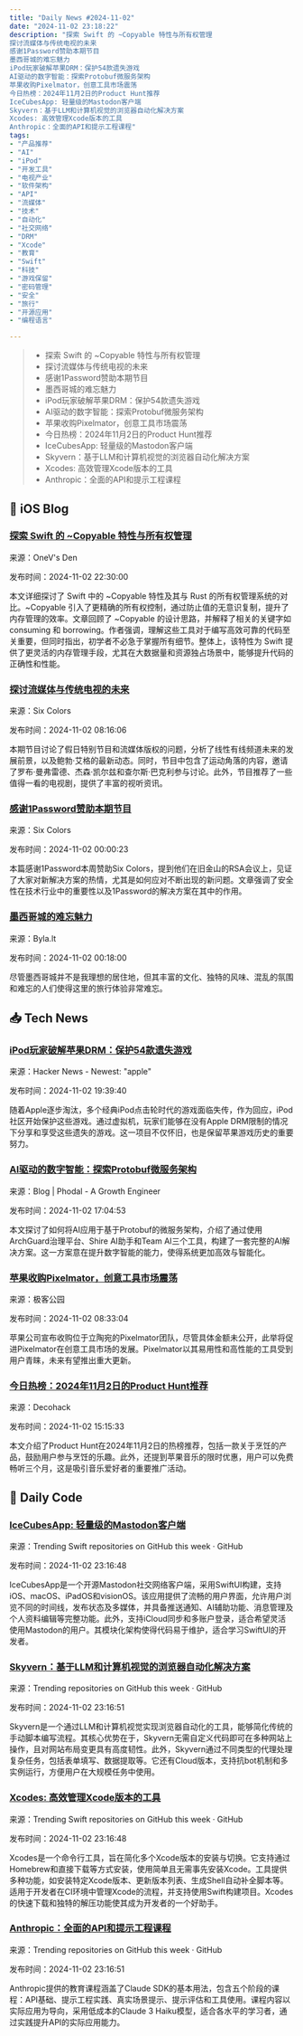 ```yaml
---
title: "Daily News #2024-11-02"
date: "2024-11-02 23:18:22"
description: "探索 Swift 的 ~Copyable 特性与所有权管理
探讨流媒体与传统电视的未来
感谢1Password赞助本期节目
墨西哥城的难忘魅力
iPod玩家破解苹果DRM：保护54款遗失游戏
AI驱动的数字智能：探索Protobuf微服务架构
苹果收购Pixelmator，创意工具市场震荡
今日热榜：2024年11月2日的Product Hunt推荐
IceCubesApp: 轻量级的Mastodon客户端
Skyvern：基于LLM和计算机视觉的浏览器自动化解决方案
Xcodes: 高效管理Xcode版本的工具
Anthropic：全面的API和提示工程课程"
tags: 
- "产品推荐"
- "AI"
- "iPod"
- "开发工具"
- "电视产业"
- "软件架构"
- "API"
- "流媒体"
- "技术"
- "自动化"
- "社交网络"
- "DRM"
- "Xcode"
- "教育"
- "Swift"
- "科技"
- "游戏保留"
- "密码管理"
- "安全"
- "旅行"
- "开源应用"
- "编程语言"

---
```


> - 探索 Swift 的 ~Copyable 特性与所有权管理
> - 探讨流媒体与传统电视的未来
> - 感谢1Password赞助本期节目
> - 墨西哥城的难忘魅力
> - iPod玩家破解苹果DRM：保护54款遗失游戏
> - AI驱动的数字智能：探索Protobuf微服务架构
> - 苹果收购Pixelmator，创意工具市场震荡
> - 今日热榜：2024年11月2日的Product Hunt推荐
> - IceCubesApp: 轻量级的Mastodon客户端
> - Skyvern：基于LLM和计算机视觉的浏览器自动化解决方案
> - Xcodes: 高效管理Xcode版本的工具
> - Anthropic：全面的API和提示工程课程

## 🍎 iOS Blog

### [探索 Swift 的 ~Copyable 特性与所有权管理](https://onevcat.com/2024/11/noncopyable/)

来源：OneV's Den

发布时间：2024-11-02 22:30:00

本文详细探讨了 Swift 中的 ~Copyable 特性及其与 Rust 的所有权管理系统的对比。~Copyable 引入了更精确的所有权控制，通过防止值的无意识复制，提升了内存管理的效率。文章回顾了 ~Copyable 的设计思路，并解释了相关的关键字如 consuming 和 borrowing。作者强调，理解这些工具对于编写高效可靠的代码至关重要，但同时指出，初学者不必急于掌握所有细节。整体上，该特性为 Swift 提供了更灵活的内存管理手段，尤其在大数据量和资源独占场景中，能够提升代码的正确性和性能。

### [探讨流媒体与传统电视的未来](https://sixcolors.com/podcast/2024/11/downstream-81-reba-reboot/)

来源：Six Colors

发布时间：2024-11-02 08:16:06

本期节目讨论了假日特别节目和流媒体版权的问题，分析了线性有线频道未来的发展前景，以及鲍勃·艾格的最新动态。同时，节目中包含了运动角落的内容，邀请了罗布·曼弗雷德、杰森·凯尔兹和查尔斯·巴克利参与讨论。此外，节目推荐了一些值得一看的电视剧，提供了丰富的视听资讯。

### [感谢1Password赞助本期节目](https://sixcolors.com/sponsor/2024/11/1password-7/)

来源：Six Colors

发布时间：2024-11-02 00:00:23

本篇感谢1Password本周赞助Six Colors，提到他们在旧金山的RSA会议上，见证了大家对新解决方案的热情，尤其是如何应对不断出现的新问题。文章强调了安全性在技术行业中的重要性以及1Password的解决方案在其中的作用。

### [墨西哥城的难忘魅力](https://byla.lt/posts/ciudad-de-mexico-mexico)

来源：Byla.lt

发布时间：2024-11-02 00:18:00

尽管墨西哥城并不是我理想的居住地，但其丰富的文化、独特的风味、混乱的氛围和难忘的人们使得这里的旅行体验非常难忘。

## 📥 Tech News

### [iPod玩家破解苹果DRM：保护54款遗失游戏](https://arstechnica.com/gaming/2024/11/ipod-fans-evade-apples-drm-to-preserve-54-lost-clickwheel-era-games/)

来源：Hacker News - Newest: "apple"

发布时间：2024-11-02 19:39:40

随着Apple逐步淘汰，多个经典iPod点击轮时代的游戏面临失传，作为回应，iPod社区开始保护这些游戏。通过虚拟机，玩家们能够在没有Apple DRM限制的情况下分享和享受这些遗失的游戏。这一项目不仅怀旧，也是保留苹果游戏历史的重要努力。

### [AI驱动的数字智能：探索Protobuf微服务架构](http://www.phodal.com/blog/architecture-empowers-ai-knowledge-engineering-driven-digital-intelligence/)

来源：Blog | Phodal - A Growth Engineer

发布时间：2024-11-02 17:04:53

本文探讨了如何将AI应用于基于Protobuf的微服务架构，介绍了通过使用ArchGuard治理平台、Shire AI助手和Team AI三个工具，构建了一套完整的AI解决方案。这一方案意在提升数字智能的能力，使得系统更加高效与智能化。

### [苹果收购Pixelmator，创意工具市场震荡](http://www.geekpark.net/news/342653)

来源：极客公园

发布时间：2024-11-02 08:33:04

苹果公司宣布收购位于立陶宛的Pixelmator团队，尽管具体金额未公开，此举将促进Pixelmator在创意工具市场的发展。Pixelmator以其易用性和高性能的工具受到用户青睐，未来有望推出重大更新。

### [今日热榜：2024年11月2日的Product Hunt推荐](https://decohack.com/producthunt-daily-2024-11-02/)

来源：Decohack

发布时间：2024-11-02 15:15:33

本文介绍了Product Hunt在2024年11月2日的热榜推荐，包括一款关于烹饪的产品，鼓励用户参与烹饪的乐趣。此外，还提到苹果音乐的限时优惠，用户可以免费畅听三个月，这是吸引音乐爱好者的重要推广活动。

## 💾 Daily Code

### [IceCubesApp: 轻量级的Mastodon客户端](https://github.com/Dimillian/IceCubesApp)

来源：Trending Swift repositories on GitHub this week · GitHub

发布时间：2024-11-02 23:16:48

IceCubesApp是一个开源Mastodon社交网络客户端，采用SwiftUI构建，支持iOS、macOS、iPadOS和visionOS。该应用提供了流畅的用户界面，允许用户浏览不同的时间线，发布状态及多媒体，并具备推送通知、AI辅助功能、消息管理及个人资料编辑等完整功能。此外，支持iCloud同步和多账户登录，适合希望灵活使用Mastodon的用户。其模块化架构使得代码易于维护，适合学习SwiftUI的开发者。

### [Skyvern：基于LLM和计算机视觉的浏览器自动化解决方案](https://github.com/Skyvern-AI/skyvern)

来源：Trending repositories on GitHub this week · GitHub

发布时间：2024-11-02 23:16:51

Skyvern是一个通过LLM和计算机视觉实现浏览器自动化的工具，能够简化传统的手动脚本编写流程。其核心优势在于，Skyvern无需自定义代码即可在多种网站上操作，且对网站布局变更具有高度韧性。此外，Skyvern通过不同类型的代理处理复杂任务，包括表单填写、数据提取等。它还有Cloud版本，支持抗bot机制和多实例运行，方便用户在大规模任务中使用。

### [Xcodes: 高效管理Xcode版本的工具](https://github.com/XcodesOrg/xcodes)

来源：Trending Swift repositories on GitHub this week · GitHub

发布时间：2024-11-02 23:16:48

Xcodes是一个命令行工具，旨在简化多个Xcode版本的安装与切换。它支持通过Homebrew和直接下载等方式安装，使用简单且无需事先安装Xcode。工具提供多种功能，如安装特定Xcode版本、更新版本列表、生成Shell自动补全脚本等。适用于开发者在CI环境中管理Xcode的流程，并支持使用Swift构建项目。Xcodes的快速下载和独特的解压功能使其成为开发者的一个好助手。

### [Anthropic：全面的API和提示工程课程](https://github.com/anthropics/courses)

来源：Trending repositories on GitHub this week · GitHub

发布时间：2024-11-02 23:16:51

Anthropic提供的教育课程涵盖了Claude SDK的基本用法，包含五个阶段的课程：API基础、提示工程实践、真实场景提示、提示评估和工具使用。课程内容以实际应用为导向，采用低成本的Claude 3 Haiku模型，适合各水平的学习者，通过实践提升API的实际应用能力。
